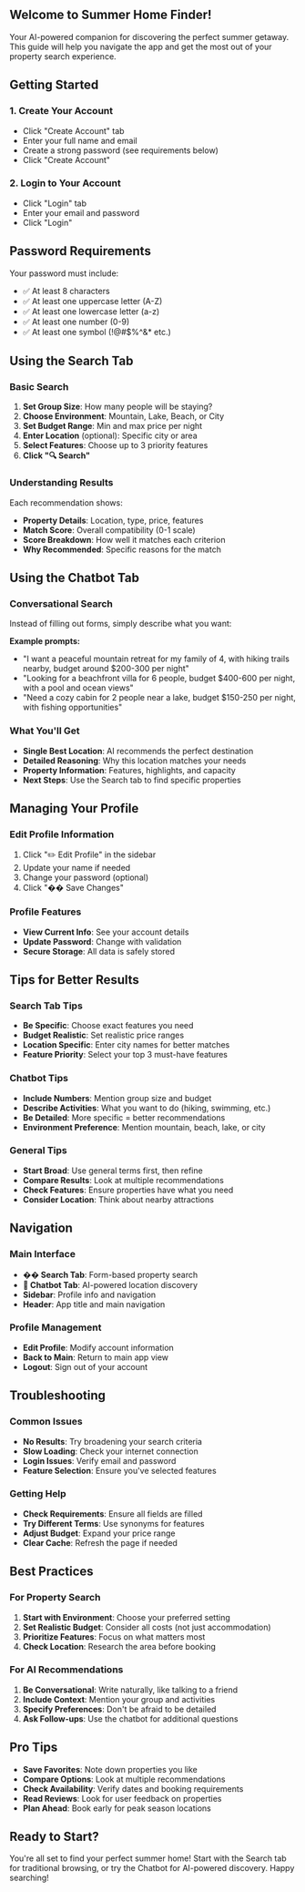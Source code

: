 ## Welcome to Summer Home Finder!

Your AI-powered companion for discovering the perfect summer getaway. This guide will help you navigate the app and get the most out of your property search experience.

## Getting Started

### 1. Create Your Account
- Click "Create Account" tab
- Enter your full name and email
- Create a strong password (see requirements below)
- Click "Create Account"

### 2. Login to Your Account
- Click "Login" tab
- Enter your email and password
- Click "Login"

## Password Requirements

Your password must include:
- ✅ At least 8 characters
- ✅ At least one uppercase letter (A-Z)
- ✅ At least one lowercase letter (a-z)
- ✅ At least one number (0-9)
- ✅ At least one symbol (!@#$%^&* etc.)

## Using the Search Tab

### Basic Search
1. **Set Group Size**: How many people will be staying?
2. **Choose Environment**: Mountain, Lake, Beach, or City
3. **Set Budget Range**: Min and max price per night
4. **Enter Location** (optional): Specific city or area
5. **Select Features**: Choose up to 3 priority features
6. **Click "🔍 Search"**

### Understanding Results
Each recommendation shows:
- **Property Details**: Location, type, price, features
- **Match Score**: Overall compatibility (0-1 scale)
- **Score Breakdown**: How well it matches each criterion
- **Why Recommended**: Specific reasons for the match

## Using the Chatbot Tab

### Conversational Search
Instead of filling out forms, simply describe what you want:

**Example prompts:**
- "I want a peaceful mountain retreat for my family of 4, with hiking trails nearby, budget around $200-300 per night"
- "Looking for a beachfront villa for 6 people, budget $400-600 per night, with a pool and ocean views"
- "Need a cozy cabin for 2 people near a lake, budget $150-250 per night, with fishing opportunities"

### What You'll Get
- **Single Best Location**: AI recommends the perfect destination
- **Detailed Reasoning**: Why this location matches your needs
- **Property Information**: Features, highlights, and capacity
- **Next Steps**: Use the Search tab to find specific properties

## Managing Your Profile

### Edit Profile Information
1. Click "✏️ Edit Profile" in the sidebar
2. Update your name if needed
3. Change your password (optional)
4. Click "�� Save Changes"

### Profile Features
- **View Current Info**: See your account details
- **Update Password**: Change with validation
- **Secure Storage**: All data is safely stored

## Tips for Better Results

### Search Tab Tips
- **Be Specific**: Choose exact features you need
- **Budget Realistic**: Set realistic price ranges
- **Location Specific**: Enter city names for better matches
- **Feature Priority**: Select your top 3 must-have features

### Chatbot Tips
- **Include Numbers**: Mention group size and budget
- **Describe Activities**: What you want to do (hiking, swimming, etc.)
- **Be Detailed**: More specific = better recommendations
- **Environment Preference**: Mention mountain, beach, lake, or city

### General Tips
- **Start Broad**: Use general terms first, then refine
- **Compare Results**: Look at multiple recommendations
- **Check Features**: Ensure properties have what you need
- **Consider Location**: Think about nearby attractions

## Navigation

### Main Interface
- **�� Search Tab**: Form-based property search
- **🤖 Chatbot Tab**: AI-powered location discovery
- **Sidebar**: Profile info and navigation
- **Header**: App title and main navigation

### Profile Management
- **Edit Profile**: Modify account information
- **Back to Main**: Return to main app view
- **Logout**: Sign out of your account

## Troubleshooting

### Common Issues
- **No Results**: Try broadening your search criteria
- **Slow Loading**: Check your internet connection
- **Login Issues**: Verify email and password
- **Feature Selection**: Ensure you've selected features

### Getting Help
- **Check Requirements**: Ensure all fields are filled
- **Try Different Terms**: Use synonyms for features
- **Adjust Budget**: Expand your price range
- **Clear Cache**: Refresh the page if needed

## Best Practices

### For Property Search
1. **Start with Environment**: Choose your preferred setting
2. **Set Realistic Budget**: Consider all costs (not just accommodation)
3. **Prioritize Features**: Focus on what matters most
4. **Check Location**: Research the area before booking

### For AI Recommendations
1. **Be Conversational**: Write naturally, like talking to a friend
2. **Include Context**: Mention your group and activities
3. **Specify Preferences**: Don't be afraid to be detailed
4. **Ask Follow-ups**: Use the chatbot for additional questions

## Pro Tips

- **Save Favorites**: Note down properties you like
- **Compare Options**: Look at multiple recommendations
- **Check Availability**: Verify dates and booking requirements
- **Read Reviews**: Look for user feedback on properties
- **Plan Ahead**: Book early for peak season locations

## Ready to Start?

You're all set to find your perfect summer home! Start with the Search tab for traditional browsing, or try the Chatbot for AI-powered discovery. Happy searching!
